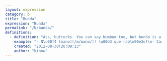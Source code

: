```yaml
---
layout: expression
category: b
title: "Bunda"
expression: "Bunda"
permalink: "/b/bunda/"
definitions:
  - definition: "Ass, buttocks. You can say bumbum too, but bunda is a bit more man-lish way of saying so. For instance, if you are talking with a child, probably you'd use bumbum, but if you are talking with your lads at the pub, you'd go with bunda."
    example: "- N\u00f4 [mano](/m/mano/)! \u00d3 que rab\u00e3o!\n- Caraca! Que bunda!"
    created: "2012-08-30T20:09:13"
    author: "kinow"
---
```

